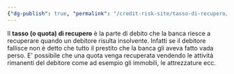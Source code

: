 ```yaml
---
{"dg-publish": true, "permalink": "/credit-risk-site/tasso-di-recupero/"}
---
```






Il **tasso (o quota) di recupero** è la parte di debito che la banca riesce a recuperare quando un debitore risulta insolvente. 
Infatti se il debitore fallisce non è detto che tutto il prestito che la banca gli aveva fatto vada perso.
E' possibile che una quota venga recuperata vendendo le attività rimanenti del debitore come ad esempio gli immobili, le attrezzature ecc.
